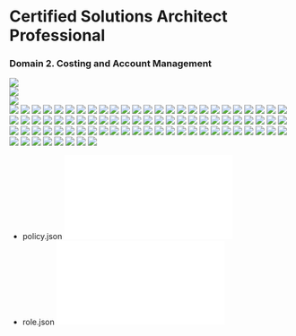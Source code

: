 # Certified Solutions Architect Professional

### Domain 2. Costing and Account Management

![](Screenshot%20from%202018-02-04%2012-33-05.png?raw=true)  
![](Screenshot%20from%202018-02-04%2013-30-42.png?raw=true)  
![](Screenshot%20from%202018-02-04%2013-30-54.png?raw=true)  
![](Screenshot%20from%202018-02-04%2013-31-03.png?raw=true)
![](Screenshot%20from%202018-02-04%2013-31-13.png?raw=true)
![](Screenshot%20from%202018-02-04%2013-31-17.png?raw=true)
![](Screenshot%20from%202018-02-04%2013-31-36.png?raw=true)
![](Screenshot%20from%202018-02-04%2013-31-49.png?raw=true)
![](Screenshot%20from%202018-02-04%2013-32-05.png?raw=true)
![](Screenshot%20from%202018-02-04%2013-32-10.png?raw=true)
![](Screenshot%20from%202018-02-04%2013-32-12.png?raw=true)
![](Screenshot%20from%202018-02-04%2013-32-15.png?raw=true)
![](Screenshot%20from%202018-02-04%2013-32-21.png?raw=true)
![](Screenshot%20from%202018-02-04%2013-32-34.png?raw=true)
![](Screenshot%20from%202018-02-04%2013-32-47.png?raw=true)
![](Screenshot%20from%202018-02-04%2013-32-56.png?raw=true)
![](Screenshot%20from%202018-02-04%2013-36-49.png?raw=true)
![](Screenshot%20from%202018-02-04%2013-36-56.png?raw=true)
![](Screenshot%20from%202018-02-04%2013-37-14.png?raw=true)
![](Screenshot%20from%202018-02-04%2013-38-10.png?raw=true)
![](Screenshot%20from%202018-02-04%2013-38-19.png?raw=true)
![](Screenshot%20from%202018-02-04%2013-41-32.png?raw=true)
![](Screenshot%20from%202018-02-04%2014-28-33.png?raw=true)
![](Screenshot%20from%202018-02-04%2014-29-36.png?raw=true)
![](Screenshot%20from%202018-02-04%2014-31-35.png?raw=true)
![](Screenshot%20from%202018-02-04%2014-34-00.png?raw=true)
![](Screenshot%20from%202018-02-04%2014-34-22.png?raw=true)
![](Screenshot%20from%202018-02-04%2014-35-20.png?raw=true)
![](Screenshot%20from%202018-02-04%2014-36-17.png?raw=true)
![](Screenshot%20from%202018-02-04%2014-37-21.png?raw=true)
![](Screenshot%20from%202018-02-04%2014-38-16.png?raw=true)
![](Screenshot%20from%202018-02-04%2014-39-19.png?raw=true)
![](Screenshot%20from%202018-02-04%2014-39-41.png?raw=true)
![](Screenshot%20from%202018-02-04%2014-40-11.png?raw=true)
![](Screenshot%20from%202018-02-04%2014-41-12.png?raw=true)
![](Screenshot%20from%202018-02-04%2014-43-47.png?raw=true)
![](Screenshot%20from%202018-02-04%2014-43-59.png?raw=true)
![](Screenshot%20from%202018-02-04%2014-44-49.png?raw=true)
![](Screenshot%20from%202018-02-04%2014-45-48.png?raw=true)
![](Screenshot%20from%202018-02-04%2014-46-05.png?raw=true)
![](Screenshot%20from%202018-02-04%2014-46-35.png?raw=true)
![](Screenshot%20from%202018-02-04%2014-47-53.png?raw=true)
![](Screenshot%20from%202018-02-04%2014-48-34.png?raw=true)
![](Screenshot%20from%202018-02-04%2014-49-58.png?raw=true)
![](Screenshot%20from%202018-02-04%2014-51-21.png?raw=true)
![](Screenshot%20from%202018-02-04%2014-52-28.png?raw=true)
![](Screenshot%20from%202018-02-04%2014-53-46.png?raw=true)
![](Screenshot%20from%202018-02-04%2014-55-59.png?raw=true)
![](Screenshot%20from%202018-02-04%2014-57-18.png?raw=true)
![](Screenshot%20from%202018-02-04%2014-58-49.png?raw=true)
![](Screenshot%20from%202018-02-04%2014-59-48.png?raw=true)
![](Screenshot%20from%202018-02-04%2015-00-42.png?raw=true)
![](Screenshot%20from%202018-02-04%2015-01-49.png?raw=true)
![](Screenshot%20from%202018-02-04%2015-03-28.png?raw=true)
![](Screenshot%20from%202018-02-04%2015-04-14.png?raw=true)
![](Screenshot%20from%202018-02-04%2015-05-32.png?raw=true)
![](Screenshot%20from%202018-02-04%2015-06-12.png?raw=true)
![](Screenshot%20from%202018-02-04%2015-07-12.png?raw=true)
![](Screenshot%20from%202018-02-04%2015-08-45.png?raw=true)
![](Screenshot%20from%202018-02-04%2015-08-55.png?raw=true)
![](Screenshot%20from%202018-02-04%2015-09-42.png?raw=true)
![](Screenshot%20from%202018-02-04%2015-10-06.png?raw=true)
![](Screenshot%20from%202018-02-04%2015-10-23.png?raw=true)
![](Screenshot%20from%202018-02-04%2015-12-52.png?raw=true)
![](Screenshot%20from%202018-02-04%2015-13-28.png?raw=true)
![](Screenshot%20from%202018-02-04%2015-15-54.png?raw=true)
![](Screenshot%20from%202018-02-04%2020-19-54.png?raw=true)
![](Screenshot%20from%202018-02-04%2020-20-47.png?raw=true)
![](Screenshot%20from%202018-02-04%2020-26-38.png?raw=true)
![](Screenshot%20from%202018-02-04%2020-28-30.png?raw=true)
![](Screenshot%20from%202018-02-04%2020-29-00.png?raw=true)
![](Screenshot%20from%202018-02-04%2020-29-33.png?raw=true)
![](Screenshot%20from%202018-02-04%2020-30-38.png?raw=true)
![](Screenshot%20from%202018-02-04%2020-31-21.png?raw=true)
![](Screenshot%20from%202018-02-04%2020-33-02.png?raw=true)
![](Screenshot%20from%202018-02-04%2020-34-40.png?raw=true)
![](Screenshot%20from%202018-02-04%2020-35-24.png?raw=true)
![](Screenshot%20from%202018-02-04%2020-35-54.png?raw=true)
![](Screenshot%20from%202018-02-04%2020-38-19.png?raw=true)
![](Screenshot%20from%202018-02-04%2020-41-08.png?raw=true)
![](Screenshot%20from%202018-02-04%2020-42-38.png?raw=true)
![](Screenshot%20from%202018-02-04%2020-44-36.png?raw=true)
![](Screenshot%20from%202018-02-04%2020-49-38.png?raw=true)
![](Screenshot%20from%202018-02-04%2020-51-23.png?raw=true)
![](Screenshot%20from%202018-02-04%2020-54-29.png?raw=true)
![](Screenshot%20from%202018-02-04%2020-57-53.png?raw=true)



* policy.json
![](polcy.json)
* role.json
![](role.json)
